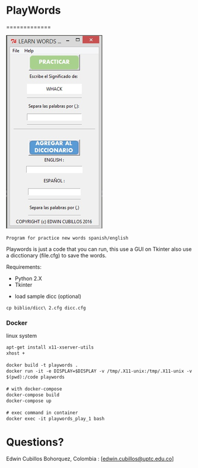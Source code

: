# PlayWords
=============

![PlayWords](https://github.com/Cubillosxy/playwords/blob/master/biblio/Playwords_v.jpg)

```
Program for practice new words spanish/english
```

Playwords is just a code that you can run, this use a GUI on Tkinter also use a dicctionary (file.cfg) to save the words. 

Requirements:
* Python 2.X 
* Tkinter 

- load sample dicc (optional)
```
cp biblio/dicc\ 2.cfg dicc.cfg
```

### Docker

linux system

```
apt-get install x11-xserver-utils
xhost +

docker build -t playwords .
docker run -it -e DISPLAY=$DISPLAY -v /tmp/.X11-unix:/tmp/.X11-unix -v $(pwd):/code playwords

# with docker-compose
docker-compose build
docker-compose up

# exec command in container
docker exec -it playwords_play_1 bash
```

# Questions?

Edwin Cubillos Bohorquez, Colombia : [edwin.cubillos@uptc.edu.co]
